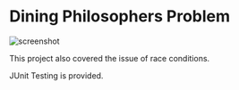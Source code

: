 # Dining Philosophers Problem 
![screenshot](https://travis-ci.org/mgoldsmith1/Dining-Philosophers-Problem.svg?branch=master)

This project also covered the issue of race conditions.

JUnit Testing is provided. 


